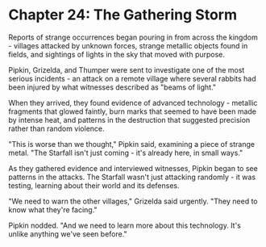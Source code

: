 # Chapter 24: The Gathering Storm

Reports of strange occurrences began pouring in from across the kingdom - villages attacked by unknown forces, strange metallic objects found in fields, and sightings of lights in the sky that moved with purpose.

Pipkin, Grizelda, and Thumper were sent to investigate one of the most serious incidents - an attack on a remote village where several rabbits had been injured by what witnesses described as "beams of light."

When they arrived, they found evidence of advanced technology - metallic fragments that glowed faintly, burn marks that seemed to have been made by intense heat, and patterns in the destruction that suggested precision rather than random violence.

"This is worse than we thought," Pipkin said, examining a piece of strange metal. "The Starfall isn't just coming - it's already here, in small ways."

As they gathered evidence and interviewed witnesses, Pipkin began to see patterns in the attacks. The Starfall wasn't just attacking randomly - it was testing, learning about their world and its defenses.

"We need to warn the other villages," Grizelda said urgently. "They need to know what they're facing."

Pipkin nodded. "And we need to learn more about this technology. It's unlike anything we've seen before."

